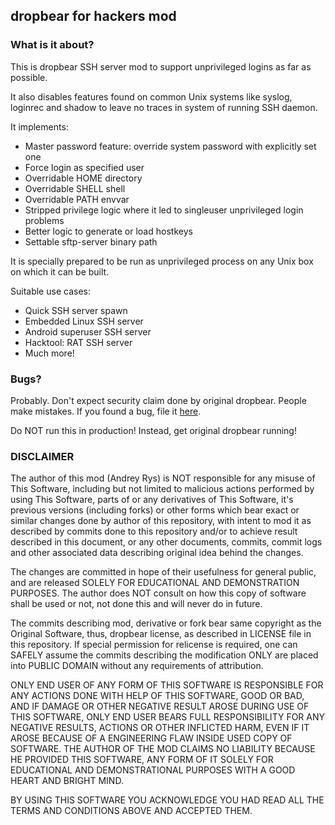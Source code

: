 ## dropbear for hackers mod

### What is it about?

This is dropbear SSH server mod to support unprivileged logins as far as possible.

It also disables features found on common Unix systems like syslog, loginrec and shadow to
leave no traces in system of running SSH daemon.

It implements:

* Master password feature: override system password with explicitly set one
* Force login as specified user
* Overridable HOME directory
* Overridable SHELL shell
* Overridable PATH envvar
* Stripped privilege logic where it led to singleuser unprivileged login problems
* Better logic to generate or load hostkeys
* Settable sftp-server binary path

It is specially prepared to be run as unprivileged process on any Unix box on which it can be built.

Suitable use cases:

* Quick SSH server spawn
* Embedded Linux SSH server
* Android superuser SSH server
* Hacktool: RAT SSH server
* Much more!

### Bugs?

Probably. Don't expect security claim done by original dropbear. People make mistakes.
If you found a bug, file it [here](https://github.com/electrorys/dropbear-hacks/issues).

Do NOT run this in production! Instead, get original dropbear running!

### DISCLAIMER

The author of this mod (Andrey Rys) is NOT responsible for any misuse of This Software,
including but not limited to malicious actions performed by using This Software,
parts of or any derivatives of This Software, it's previous versions (including forks) or other
forms which bear exact or similar changes done by author of this repository, with intent to mod
it as described by commits done to this repository and/or to achieve result described in this
document, or any other documents, commits, commit logs and other associated data describing
original idea behind the changes.

The changes are committed in hope of their usefulness for general public, and are released
SOLELY FOR EDUCATIONAL AND DEMONSTRATION PURPOSES. The author does NOT consult on how this
copy of software shall be used or not, not done this and will never do in future.

The commits describing mod, derivative or fork bear same copyright as the Original Software,
thus, dropbear license, as described in LICENSE file in this repository. If special permission
for relicense is required, one can SAFELY assume the commits describing the modification ONLY
are placed into PUBLIC DOMAIN without any requirements of attribution.

ONLY END USER OF ANY FORM OF THIS SOFTWARE IS RESPONSIBLE FOR ANY ACTIONS DONE WITH HELP OF THIS
SOFTWARE, GOOD OR BAD, AND IF DAMAGE OR OTHER NEGATIVE RESULT AROSE DURING USE OF THIS SOFTWARE,
ONLY END USER BEARS FULL RESPONSIBILITY FOR ANY NEGATIVE RESULTS, ACTIONS OR OTHER INFLICTED
HARM, EVEN IF IT AROSE BECAUSE OF A ENGINEERING FLAW INSIDE USED COPY OF SOFTWARE.
THE AUTHOR OF THE MOD CLAIMS NO LIABILITY BECAUSE HE PROVIDED THIS SOFTWARE, ANY FORM OF IT
SOLELY FOR EDUCATIONAL AND DEMONSTRATIONAL PURPOSES WITH A GOOD HEART AND BRIGHT MIND.

BY USING THIS SOFTWARE YOU ACKNOWLEDGE YOU HAD READ ALL THE TERMS AND CONDITIONS ABOVE AND ACCEPTED THEM.
